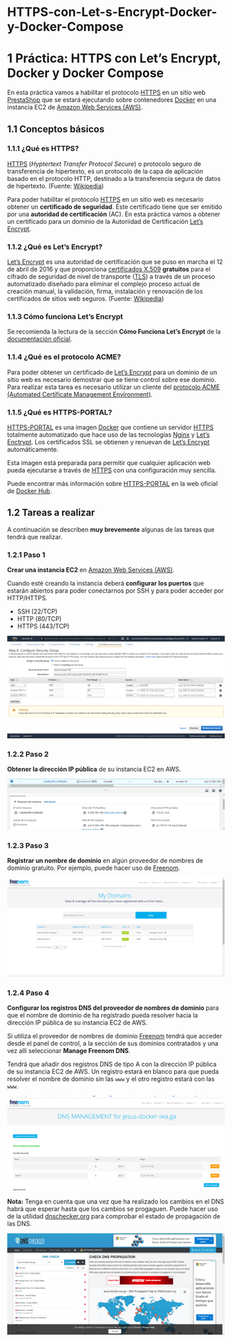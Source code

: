 # HTTPS-con-Let-s-Encrypt-Docker-y-Docker-Compose
<h1 id="práctica-https-con-lets-encrypt-docker-y-docker-compose"><span class="header-section-number">1</span> Práctica: HTTPS con Let’s Encrypt, Docker y Docker Compose</h1>
<p>En esta práctica vamos a habilitar el protocolo <a href="https://es.wikipedia.org/wiki/Protocolo_seguro_de_transferencia_de_hipertexto">HTTPS</a> en un sitio web <a href="https://wordpress.org">PrestaShop</a> que se estará ejecutando sobre contenedores <a href="https://www.docker.com">Docker</a> en una instancia EC2 de <a href="https://aws.amazon.com/es/ec2/">Amazon Web Services (AWS)</a>.</p>
<h2 id="conceptos-básicos"><span class="header-section-number">1.1</span> Conceptos básicos</h2>
<h3 id="qué-es-https"><span class="header-section-number">1.1.1</span> ¿Qué es HTTPS?</h3>
<p><a href="https://es.wikipedia.org/wiki/Protocolo_seguro_de_transferencia_de_hipertexto">HTTPS</a> (<em>Hyptertext Transfer Protocol Secure</em>) o protocolo seguro de transferencia de hipertexto, es un protocolo de la capa de aplicación basado en el protocolo HTTP, destinado a la transferencia segura de datos de hipertexto. (Fuente: <a href="https://es.wikipedia.org/wiki/Protocolo_seguro_de_transferencia_de_hipertexto">Wikipedia</a>)</p>
<p>Para poder habilitar el protocolo <a href="https://es.wikipedia.org/wiki/Protocolo_seguro_de_transferencia_de_hipertexto">HTTPS</a> en un sitio web es necesario obtener un <strong>certificado de seguridad</strong>. Este certificado tiene que ser emitido por una <strong>autoridad de certificación</strong> (AC). En esta práctica vamos a obtener un certificado para un dominio de la Autoriidad de Certificación <a href="https://letsencrypt.org">Let’s Encrypt</a>.</p>
<h3 id="qué-es-lets-encrypt"><span class="header-section-number">1.1.2</span> ¿Qué es Let’s Encrypt?</h3>
<p><a href="https://letsencrypt.org">Let’s Encrypt</a>​ es una autoridad de certificación que se puso en marcha el 12 de abril de 2016 y que proporciona <a href="https://es.wikipedia.org/wiki/X.509">certificados X.509</a> <strong>gratuitos</strong> para el cifrado de seguridad de nivel de transporte (<a href="https://es.wikipedia.org/wiki/Seguridad_de_la_capa_de_transporte">TLS</a>) a través de un proceso automatizado diseñado para eliminar el complejo proceso actual de creación manual, la validación, firma, instalación y renovación de los certificados de sitios web seguros. (Fuente: <a href="https://es.wikipedia.org/wiki/Let%27s_Encrypt">Wikipedia</a>)</p>
<h3 id="cómo-funciona-lets-encrypt"><span class="header-section-number">1.1.3</span> Cómo funciona Let’s Encrypt</h3>
<p>Se recomienda la lectura de la sección <strong>Cómo Funciona Let’s Encrypt</strong> de la <a href="https://letsencrypt.org/es/how-it-works/">documentación oficial</a>.</p>
<h3 id="qué-es-el-protocolo-acme"><span class="header-section-number">1.1.4</span> ¿Qué es el protocolo ACME?</h3>
<p>Para poder obtener un certificado de <a href="https://letsencrypt.org">Let’s Encrypt</a> para un dominio de un sitio web es necesario demostrar que se tiene control sobre ese dominio. Para realizar esta tarea es necesario utilizar un cliente del <a href="https://en.wikipedia.org/wiki/Automated_Certificate_Management_Environment">protocolo ACME (Automated Certificate Management Environment)</a>.</p>
<h3 id="qué-es-https-portal"><span class="header-section-number">1.1.5</span> ¿Qué es HTTPS-PORTAL?</h3>
<p><a href="https://hub.docker.com/r/steveltn/https-portal/">HTTPS-PORTAL</a> es una imagen <a href="https://www.docker.com">Docker</a> que contiene un servidor <a href="https://es.wikipedia.org/wiki/Protocolo_seguro_de_transferencia_de_hipertexto">HTTPS</a> totalmente automatizado que hace uso de las tecnologías <a href="https://nginx.org/en/">Nginx</a> y <a href="https://letsencrypt.org">Let’s Enctrypt</a>. Los certificados SSL se obtienen y renuevan de <a href="https://letsencrypt.org">Let’s Encrypt</a> automáticamente.</p>
<p>Esta imagen está preparada para permitir que cualquier aplicación web pueda ejecutarse a través de <a href="https://es.wikipedia.org/wiki/Protocolo_seguro_de_transferencia_de_hipertexto">HTTPS</a> con una configuración muy sencilla.</p>
<p>Puede encontrar más información sobre <a href="https://hub.docker.com/r/steveltn/https-portal/">HTTPS-PORTAL</a> en la web oficial de <a href="https://hub.docker.com/r/steveltn/https-portal/">Docker Hub</a>.</p>

<h2 id="tareas-a-realizar"><span class="header-section-number">1.2</span> Tareas a realizar</h2>
<p>A continuación se describen <strong>muy brevemente</strong> algunas de las tareas que tendrá que realizar.</p>
<h3 id="paso-1"><span class="header-section-number">1.2.1</span> Paso 1</h3>
<p><strong>Crear una instancia EC2</strong> en <a href="https://wordpress.org">Amazon Web Services (AWS)</a>.</p>
<p>Cuando esté creando la instancia deberá <strong>configurar los puertos</strong> que estarán abiertos para poder conectarnos por SSH y para poder acceder por HTTP/HTTPS.</p>
<ul>
<li>SSH (22/TCP)</li>
<li>HTTP (80/TCP)</li>
<li>HTTPS (443/TCP)</li>
</ul>

![imagen](https://github.com/jesus2307/HTTPS-con-Let-s-Encrypt-Docker-y-Docker-Compose/blob/main/imagen/Captura1.PNG "imagen")

<h3 id="paso-2"><span class="header-section-number">1.2.2</span> Paso 2</h3>
<p><strong>Obtener la dirección IP pública</strong> de su instancia EC2 en AWS.</p>

![imagen](https://github.com/jesus2307/HTTPS-con-Let-s-Encrypt-Docker-y-Docker-Compose/blob/main/imagen/Captura2.PNG "imagen")

<h3 id="paso-3"><span class="header-section-number">1.2.3</span> Paso 3</h3>
<p><strong>Registrar un nombre de dominio</strong> en algún proveedor de nombres de dominio gratuito. Por ejemplo, puede hacer uso de <a href="http://www.freenom.com/">Freenom</a>.</p>

![imagen](https://github.com/jesus2307/HTTPS-con-Let-s-Encrypt-Docker-y-Docker-Compose/blob/main/imagen/Captura3.PNG "imagen")

<h3 id="paso-4"><span class="header-section-number">1.2.4</span> Paso 4</h3>
<p><strong>Configurar los registros DNS del proveedor de nombres de dominio</strong> para que el nombre de dominio de ha registrado pueda resolver hacia la dirección IP pública de su instancia EC2 de AWS.</p>
<p>Si utiliza el proveedor de nombres de dominio <a href="http://www.freenom.com/">Freenom</a> tendrá que acceder desde el panel de control, a la sección de sus dominios contratados y una vez allí seleccionar <strong>Manage Freenom DNS</strong>.</p>
<p>Tendrá que añadir dos registros DNS de tipo A con la dirección IP pública de su instancia EC2 de AWS. Un registro estará en blanco para que pueda resolver el nombre de dominio sin las <code>www</code> y el otro registro estará con las <code>www</code>.</p>


![imagen](https://github.com/jesus2307/HTTPS-con-Let-s-Encrypt-Docker-y-Docker-Compose/blob/main/imagen/Captura4.PNG "imagen")


<p><strong>Nota:</strong> Tenga en cuenta que una vez que ha realizado los cambios en el DNS habrá que esperar hasta que los cambios se progaguen. Puede hacer uso de la utilidad <a href="https://dnschecker.org/">dnschecker.org</a> para comprobar el estado de propagación de las DNS.</p>

![imagen](https://github.com/jesus2307/HTTPS-con-Let-s-Encrypt-Docker-y-Docker-Compose/blob/main/imagen/Captura5.PNG "imagen")


